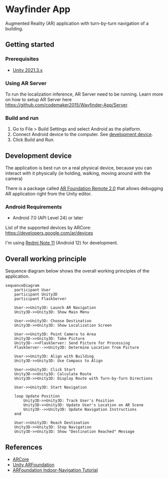 ﻿# Wayfinder App

Augmented Reality (AR) application with turn-by-turn navigation of a building.

## Getting started

### Prerequisites

- [Unity 2021.3.x](https://unity3d.com/get-unity/download/archive)

### Using AR Server

To run the localization inference, AR Server need to be running. Learn more on how to setup AR Server here https://github.com/codemaker2015/Wayfinder-App/Server.

### Build and run

1. Go to File > Build Settings and select Android as the platform.
2. Connect Android device to the computer. See [development device](#development-device).
3. Click Build and Run.

## Development device

The application is best run on a real physical device, because you can interact with it physically (ie holding, walking, moving around with the camera)

There is a package called [AR Foundation Remote 2.0](https://assetstore.unity.com/packages/tools/utilities/ar-foundation-remote-2-0-201106) that allows debugging AR application
right from the Unity editor. 

### Android Requirements

- Android 7.0 (API Level 24) or later

List of the supported devices by ARCore: https://developers.google.com/ar/devices

I'm using [Redmi Note 11](https://www.gsmarena.com/xiaomi_redmi_note_11-11336.php) (Android 12) for development.

## Overall working principle

Sequence diagram below shows the overall working principles of the application.

```mermaid
sequenceDiagram
    participant User
    participant Unity3D
    participant FlaskServer

    User->>Unity3D: Launch AR Navigation
    Unity3D->>Unity3D: Show Main Menu

    User->>Unity3D: Choose Destination
    Unity3D->>Unity3D: Show Localization Screen

    User->>Unity3D: Point Camera to Area
    Unity3D->>Unity3D: Take Picture
    Unity3D-->>FlaskServer: Send Picture for Processing
    FlaskServer-->>Unity3D: Determine Location from Picture

    User->>Unity3D: Align with Building
    Unity3D->>Unity3D: Use Compass to Align

    User->>Unity3D: Click Start
    Unity3D->>Unity3D: Calculate Route
    Unity3D->>Unity3D: Display Route with Turn-by-Turn Directions

    User->>Unity3D: Start Navigation

    loop Update Position
        Unity3D->>Unity3D: Track User's Position
        Unity3D->>Unity3D: Update User's Location on AR Scene
        Unity3D-->>Unity3D: Update Navigation Instructions
    end

    User->>Unity3D: Reach Destination
    Unity3D->>Unity3D: Stop Navigation
    Unity3D->>Unity3D: Show "Destination Reached" Message
```

## References

- [ARCore](https://developers.google.com/ar)
- [Unity ARFoundation](https://developers.google.com/ar/develop/unity-arf/features)
- [ARFoundation Indoor-Navigation Tutorial](https://youtube.com/playlist?list=PLOIYTfRd0Ho7iOI_cnUZxXK6KiCFGhU1s)
